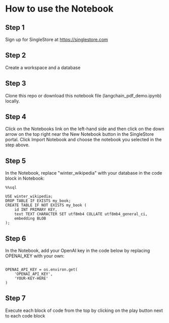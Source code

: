 # How to use the Notebook

## Step 1
Sign up for SingleStore at https://singlestore.com

## Step 2
Create a workspace and a database

## Step 3
Clone this repo or download this notebook file (langchain_pdf_demo.ipynb) locally.

## Step 4 
Click on the Notebooks link on the left-hand side and then click on the down arrow on the top right near the New Notebook button in the SingleStore portal. Click Import Notebook and choose the notebook you selected in the step above.

## Step 5
In the Notebook, replace "winter_wikipedia" with your database in the code block in Notebook:
```
%%sql

USE winter_wikipedia;
DROP TABLE IF EXISTS my_book;
CREATE TABLE IF NOT EXISTS my_book (
    id INT PRIMARY KEY,
    text TEXT CHARACTER SET utf8mb4 COLLATE utf8mb4_general_ci,
    embedding BLOB
);
```
## Step 6
In the Notebook, add your OpenAI key in the code below by replacing OPENAI_KEY with your own:
```

OPENAI_API_KEY = os.environ.get(
    'OPENAI_API_KEY',
    'YOUR-KEY-HERE'
)

```

## Step 7
Execute each block of code from the top by clicking on the play button next to each code block
